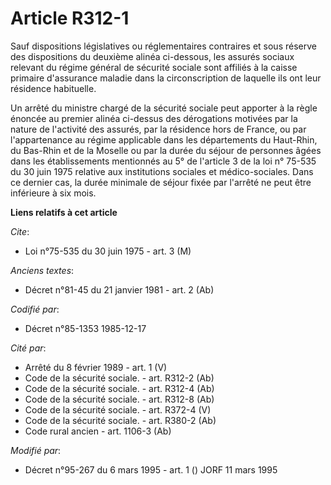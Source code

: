 # Article R312-1

Sauf dispositions législatives ou réglementaires contraires et sous réserve des dispositions du deuxième alinéa ci-dessous,
les assurés sociaux relevant du régime général de sécurité sociale sont affiliés à la caisse primaire d'assurance maladie
dans la circonscription de laquelle ils ont leur résidence habituelle.

Un arrêté du ministre chargé de la sécurité sociale peut apporter à la règle énoncée au premier alinéa ci-dessus des
dérogations motivées par la nature de l'activité des assurés, par la résidence hors de France, ou par l'appartenance au
régime applicable dans les départements du Haut-Rhin, du Bas-Rhin et de la Moselle ou par la durée du séjour de personnes
âgées dans les établissements mentionnés au 5° de l'article 3 de la loi n° 75-535 du 30 juin 1975 relative aux institutions
sociales et médico-sociales. Dans ce dernier cas, la durée minimale de séjour fixée par l'arrêté ne peut être inférieure à
six mois.

**Liens relatifs à cet article**

_Cite_:

  - Loi n°75-535 du 30 juin 1975 - art. 3 (M)

_Anciens textes_:

  - Décret n°81-45 du 21 janvier 1981 - art. 2 (Ab)

_Codifié par_:

  - Décret n°85-1353 1985-12-17

_Cité par_:

  - Arrêté du 8 février 1989 - art. 1 (V)
  - Code de la sécurité sociale. - art. R312-2 (Ab)
  - Code de la sécurité sociale. - art. R312-4 (Ab)
  - Code de la sécurité sociale. - art. R312-8 (Ab)
  - Code de la sécurité sociale. - art. R372-4 (V)
  - Code de la sécurité sociale. - art. R380-2 (Ab)
  - Code rural ancien - art. 1106-3 (Ab)

_Modifié par_:

  - Décret n°95-267 du 6 mars 1995 - art. 1 () JORF 11 mars 1995
